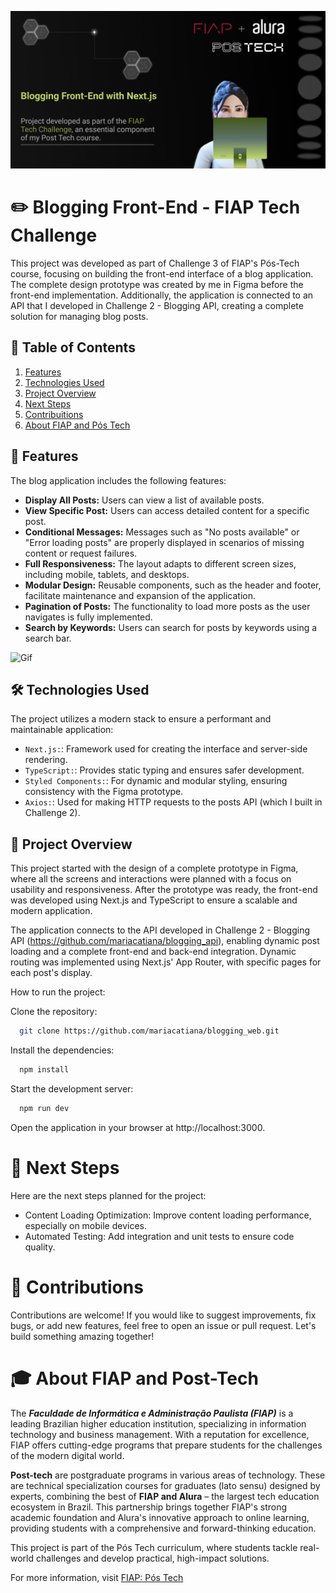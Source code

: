 ![Thumbnail](https://github.com/mariacatiana/imagens/blob/7d670369ca5ee10b106af48d3b14191766b38a6b/Thumbnail%20Blogging%20Front-End.png)


# ✏️ Blogging Front-End - FIAP Tech Challenge

This project was developed as part of Challenge 3 of FIAP's Pós-Tech course, focusing on building the front-end interface of a blog application. The complete design prototype was created by me in Figma before the front-end implementation. Additionally, the application is connected to an API that I developed in Challenge 2 - Blogging API, creating a complete solution for managing blog posts.

## 📖 Table of Contents
1. [Features](#Features)
2. [Technologies Used](#Technologies)
3. [Project Overview](#Overview)
4. [Next Steps](#Next_steps)
5. [Contribuitions](#Contribuitions)
6. [About FIAP and Pós Tech](#Fiap)


## 🔨 Features 

The blog application includes the following features:

- **Display All Posts:** Users can view a list of available posts.
- **View Specific Post:** Users can access detailed content for a specific post.
- **Conditional Messages:** Messages such as "No posts available" or "Error loading posts" are properly displayed in scenarios of missing content or request failures.
- **Full Responsiveness:** The layout adapts to different screen sizes, including mobile, tablets, and desktops.
- **Modular Design:** Reusable components, such as the header and footer, facilitate maintenance and expansion of the application.
- **Pagination of Posts:** The functionality to load more posts as the user navigates is fully implemented.
- **Search by Keywords:** Users can search for posts by keywords using a search bar.

![Gif](https://github.com/mariacatiana/imagens/blob/6510d9926dbc1819ceeafc38109a828ba8deeab9/Gif%20Blogging%20Front-End.gif)

## 🛠️ Technologies Used

The project utilizes a modern stack to ensure a performant and maintainable application:

- `Next.js:`: Framework used for creating the interface and server-side rendering.
- `TypeScript:`: Provides static typing and ensures safer development.
- `Styled Components:`: For dynamic and modular styling, ensuring consistency with the Figma prototype.
- `Axios:`: Used for making HTTP requests to the posts API (which I built in Challenge 2).  

## 👀 Project Overview

This project started with the design of a complete prototype in Figma, where all the screens and interactions were planned with a focus on usability and responsiveness. After the prototype was ready, the front-end was developed using Next.js and TypeScript to ensure a scalable and modern application.

The application connects to the API developed in Challenge 2 - Blogging API (https://github.com/mariacatiana/blogging_api), enabling dynamic post loading and a complete front-end and back-end integration. Dynamic routing was implemented using Next.js' App Router, with specific pages for each post's display.

How to run the project:

Clone the repository:

```bash
  git clone https://github.com/mariacatiana/blogging_web.git
```
Install the dependencies:

```bash
  npm install
```

Start the development server:

```bash
  npm run dev
```
Open the application in your browser at http://localhost:3000.

# 🔮 Next Steps

Here are the next steps planned for the project:

- Content Loading Optimization: Improve content loading performance, especially on mobile devices.
- Automated Testing: Add integration and unit tests to ensure code quality.

# 🤝 Contributions

Contributions are welcome! If you would like to suggest improvements, fix bugs, or add new features, feel free to open an issue or pull request. Let's build something amazing together!

# 🎓 About FIAP and Post-Tech

The ***Faculdade de Informática e Administração Paulista (FIAP)*** is a leading Brazilian higher education institution, specializing in information technology and business management. With a reputation for excellence, FIAP offers cutting-edge programs that prepare students for the challenges of the modern digital world.

**Post-tech** are postgraduate programs in various areas of technology. These are technical specialization courses for graduates (lato sensu) designed by experts, combining the best of **FIAP and Alura** – the largest tech education ecosystem in Brazil. This partnership brings together FIAP's strong academic foundation and Alura's innovative approach to online learning, providing students with a comprehensive and forward-thinking education.

This project is part of the Pós Tech curriculum, where students tackle real-world challenges and develop practical, high-impact solutions.

For more information, visit [FIAP: Pós Tech](https://postech.fiap.com.br/)
